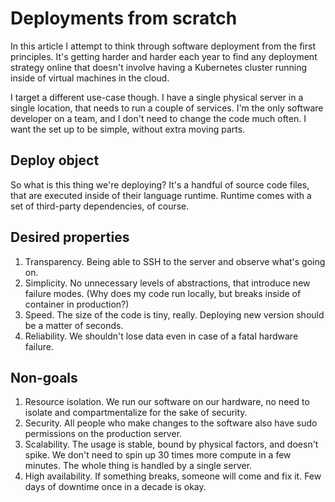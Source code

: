# Deployments from scratch

In this article I attempt to think through software deployment from the first principles.
It's getting harder and harder each year to find any deployment strategy online that doesn't
involve having a Kubernetes cluster running inside of virtual machines in the cloud.

I target a different use-case though.
I have a single physical server in a single location, that needs to run a couple of services.
I'm the only software developer on a team, and I don't need to change the code much often.
I want the set up to be simple, without extra moving parts.

## Deploy object

So what is this thing we're deploying?
It's a handful of source code files, that are executed inside of their language runtime.
Runtime comes with a set of third-party dependencies, of course.

## Desired properties

1. Transparency. Being able to SSH to the server and observe what's going on.
2. Simplicity. No unnecessary levels of abstractions, that introduce new failure modes.
   (Why does my code run locally, but breaks inside of container in production?)
3. Speed. The size of the code is tiny, really. Deploying new version should be a matter of seconds.
4. Reliability. We shouldn't lose data even in case of a fatal hardware failure.

## Non-goals

1. Resource isolation. We run our software on our hardware, no need to isolate and compartmentalize for the sake of security.
2. Security. All people who make changes to the software also have sudo permissions on the production server.
3. Scalability. The usage is stable, bound by physical factors, and doesn't spike.
   We don't need to spin up 30 times more compute in a few minutes. The whole thing is handled by a single server.
4. High availability. If something breaks, someone will come and fix it. Few days of downtime once in a decade is okay.
